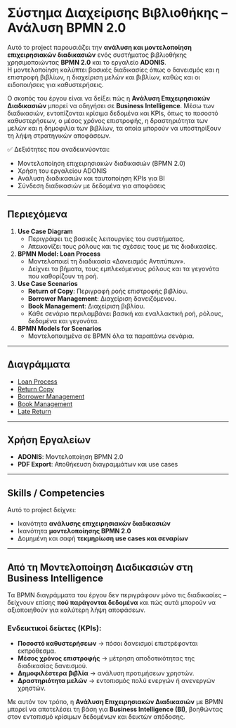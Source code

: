 # Σύστημα Διαχείρισης Βιβλιοθήκης – Ανάλυση BPMN 2.0

Αυτό το project παρουσιάζει την **ανάλυση και μοντελοποίηση επιχειρησιακών διαδικασιών** ενός συστήματος βιβλιοθήκης χρησιμοποιώντας **BPMN 2.0** και το εργαλείο **ADONIS**.  
Η μοντελοποίηση καλύπτει βασικές διαδικασίες όπως ο δανεισμός και η επιστροφή βιβλίων, η διαχείριση μελών και βιβλίων, καθώς και οι ειδοποιήσεις για καθυστερήσεις.  

Ο σκοπός του έργου είναι να δείξει πώς η **Ανάλυση Επιχειρησιακών Διαδικασιών** μπορεί να οδηγήσει σε **Business Intelligence**. Μέσω των διαδικασιών, εντοπίζονται κρίσιμα δεδομένα και KPIs, όπως το ποσοστό καθυστερήσεων, ο μέσος χρόνος επιστροφής, η δραστηριότητα των μελών και η δημοφιλία των βιβλίων, τα οποία μπορούν να υποστηρίξουν τη λήψη στρατηγικών αποφάσεων.  

✅ Δεξιότητες που αναδεικνύονται:
- Μοντελοποίηση επιχειρησιακών διαδικασιών (BPMN 2.0)  
- Χρήση του εργαλείου ADONIS  
- Ανάλυση διαδικασιών και ταυτοποίηση KPIs για BI  
- Σύνδεση διαδικασιών με δεδομένα για αποφάσεις

---

## Περιεχόμενα

1. **Use Case Diagram**
   - Περιγράφει τις βασικές λειτουργίες του συστήματος.
   - Απεικονίζει τους ρόλους και τις σχέσεις τους με τις διαδικασίες.
2. **BPMN Model: Loan Process**
   - Μοντελοποιεί τη διαδικασία «Δανεισμός Αντιτύπων».
   - Δείχνει τα βήματα, τους εμπλεκόμενους ρόλους και τα γεγονότα που καθορίζουν τη ροή.
3. **Use Case Scenarios**
   - **Return of Copy**: Περιγραφή ροής επιστροφής βιβλίου.
   - **Borrower Management**: Διαχείριση δανειζόμενου.
   - **Book Management**: Διαχείριση βιβλίου.
   - Κάθε σενάριο περιλαμβάνει βασική και εναλλακτική ροή, ρόλους, δεδομένα και γεγονότα.
4. **BPMN Models for Scenarios**
   - Μοντελοποιημένα σε BPMN όλα τα παραπάνω σενάρια.

---

## Διαγράμματα

- [Loan Process](Diagrams/Loan_Process.pdf)
- [Return Copy](Diagrams/Return_Copy.pdf)
- [Borrower Management](Diagrams/Borrower_Management.pdf)
- [Book Management](Diagrams/Book_Management.pdf)
- [Late Return](Diagrams/Late_Return.pdf)

---

## Χρήση Εργαλείων

- **ADONIS**: Μοντελοποίηση BPMN 2.0
- **PDF Export**: Αποθήκευση διαγραμμάτων και use cases

---

## Skills / Competencies

Αυτό το project δείχνει:

- Ικανότητα **ανάλυσης επιχειρησιακών διαδικασιών**
- Ικανότητα **μοντελοποίησης BPMN 2.0**
- Δομημένη και σαφή **τεκμηρίωση use cases και σεναρίων**

---

## Από τη Μοντελοποίηση Διαδικασιών στη Business Intelligence

Τα BPMN διαγράμματα του έργου δεν περιγράφουν μόνο τις διαδικασίες – δείχνουν επίσης **πού παράγονται δεδομένα** και πώς αυτά μπορούν να αξιοποιηθούν για καλύτερη λήψη αποφάσεων.  

### Ενδεικτικοί δείκτες (KPIs):
- **Ποσοστό καθυστερήσεων** → πόσοι δανεισμοί επιστρέφονται εκπρόθεσμα.  
- **Μέσος χρόνος επιστροφής** → μέτρηση αποδοτικότητας της διαδικασίας δανεισμού.  
- **Δημοφιλέστερα βιβλία** → ανάλυση προτιμήσεων χρηστών.  
- **Δραστηριότητα μελών** → εντοπισμός πολύ ενεργών ή ανενεργών χρηστών.


Με αυτόν τον τρόπο, η **Ανάλυση Επιχειρησιακών Διαδικασιών** με BPMN μπορεί να αποτελέσει τη βάση για **Business Intelligence (BI)**, βοηθώντας στον εντοπισμό κρίσιμων δεδομένων και δεικτών απόδοσης.  
